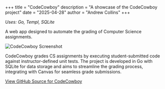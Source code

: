 +++
title = "CodeCowboy"
description = "A showcase of the CodeCowboy project"
date = "2025-04-28"
author = "Andrew Collins"
+++

*Uses: Go, Templ, SQLite*

A web app designed to automate the grading of Computer Science assignments.

![CodeCowboy Screenshot](/images/codecowboy.jpg)

CodeCowboy grades CS assignments by executing student-submitted code
against instructor-defined unit tests. The project is developed in Go with
SQLite for data storage and aims to streamline the grading process,
integrating with Canvas for seamless grade submissions.

[View GitHub Source for CodeCowboy](https://github.com/IUS-CS/CodeCowboy)
